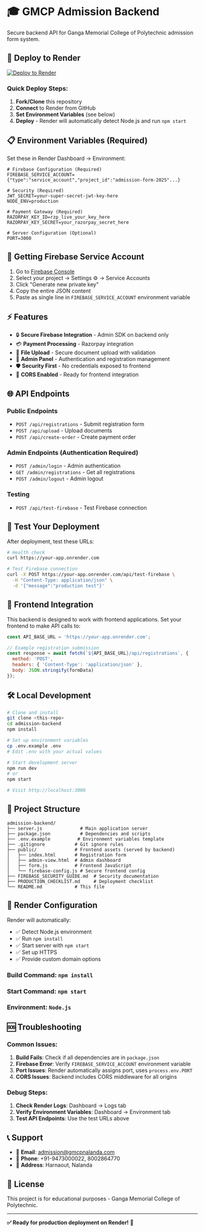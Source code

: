 # 🎓 GMCP Admission Backend

Secure backend API for Ganga Memorial College of Polytechnic admission form system.

## 🚀 Deploy to Render

[![Deploy to Render](https://render.com/images/deploy-to-render-button.svg)](https://render.com/deploy)

### Quick Deploy Steps:

1. **Fork/Clone** this repository
2. **Connect** to Render from GitHub
3. **Set Environment Variables** (see below)
4. **Deploy** - Render will automatically detect Node.js and run `npm start`

## 📋 Environment Variables (Required)

Set these in Render Dashboard → Environment:

```env
# Firebase Configuration (Required)
FIREBASE_SERVICE_ACCOUNT={"type":"service_account","project_id":"admission-form-2025"...}

# Security (Required)
JWT_SECRET=your-super-secret-jwt-key-here
NODE_ENV=production

# Payment Gateway (Required)
RAZORPAY_KEY_ID=rzp_live_your_key_here
RAZORPAY_KEY_SECRET=your_razorpay_secret_here

# Server Configuration (Optional)
PORT=3000
```

## 🔐 Getting Firebase Service Account

1. Go to [Firebase Console](https://console.firebase.google.com/)
2. Select your project → Settings ⚙️ → Service Accounts
3. Click "Generate new private key"
4. Copy the entire JSON content
5. Paste as single line in `FIREBASE_SERVICE_ACCOUNT` environment variable

## ⚡ Features

- 🔒 **Secure Firebase Integration** - Admin SDK on backend only
- 💳 **Payment Processing** - Razorpay integration
- 📁 **File Upload** - Secure document upload with validation
- 👤 **Admin Panel** - Authentication and registration management
- 🛡️ **Security First** - No credentials exposed to frontend
- 📱 **CORS Enabled** - Ready for frontend integration

## 🌐 API Endpoints

### Public Endpoints
- `POST /api/registrations` - Submit registration form
- `POST /api/upload` - Upload documents
- `POST /api/create-order` - Create payment order

### Admin Endpoints (Authentication Required)
- `POST /admin/login` - Admin authentication
- `GET /admin/registrations` - Get all registrations
- `POST /admin/logout` - Admin logout

### Testing
- `POST /api/test-firebase` - Test Firebase connection

## 🧪 Test Your Deployment

After deployment, test these URLs:

```bash
# Health check
curl https://your-app.onrender.com

# Test Firebase connection
curl -X POST https://your-app.onrender.com/api/test-firebase \
  -H "Content-Type: application/json" \
  -d '{"message":"production test"}'
```

## 📱 Frontend Integration

This backend is designed to work with frontend applications. Set your frontend to make API calls to:

```javascript
const API_BASE_URL = 'https://your-app.onrender.com';

// Example registration submission
const response = await fetch(`${API_BASE_URL}/api/registrations`, {
  method: 'POST',
  headers: { 'Content-Type': 'application/json' },
  body: JSON.stringify(formData)
});
```

## 🛠️ Local Development

```bash
# Clone and install
git clone <this-repo>
cd admission-backend
npm install

# Set up environment variables
cp .env.example .env
# Edit .env with your actual values

# Start development server
npm run dev
# or
npm start

# Visit http://localhost:3000
```

## 📂 Project Structure

```
admission-backend/
├── server.js              # Main application server
├── package.json           # Dependencies and scripts
├── .env.example          # Environment variables template
├── .gitignore           # Git ignore rules
├── public/              # Frontend assets (served by backend)
│   ├── index.html       # Registration form
│   ├── admin-view.html  # Admin dashboard
│   ├── form.js          # Frontend JavaScript
│   └── firebase-config.js # Secure frontend config
├── FIREBASE_SECURITY_GUIDE.md  # Security documentation
├── PRODUCTION_CHECKLIST.md     # Deployment checklist
└── README.md            # This file
```

## 🔧 Render Configuration

Render will automatically:
- ✅ Detect Node.js environment
- ✅ Run `npm install`
- ✅ Start server with `npm start`
- ✅ Set up HTTPS
- ✅ Provide custom domain options

### Build Command: `npm install`
### Start Command: `npm start`
### Environment: `Node.js`

## 🆘 Troubleshooting

### Common Issues:

1. **Build Fails**: Check if all dependencies are in `package.json`
2. **Firebase Error**: Verify `FIREBASE_SERVICE_ACCOUNT` environment variable
3. **Port Issues**: Render automatically assigns port, uses `process.env.PORT`
4. **CORS Issues**: Backend includes CORS middleware for all origins

### Debug Steps:

1. **Check Render Logs**: Dashboard → Logs tab
2. **Verify Environment Variables**: Dashboard → Environment tab
3. **Test API Endpoints**: Use the test URLs above

## 📞 Support

- 📧 **Email**: admission@gmcpnalanda.com
- 📱 **Phone**: +91-9473000022, 8002864770
- 📍 **Address**: Harnaout, Nalanda

## 📄 License

This project is for educational purposes - Ganga Memorial College of Polytechnic.

---

**✅ Ready for production deployment on Render!** 🚀
